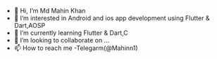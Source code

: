 - 👋 Hi, I’m Md Mahin Khan
- 👀 I’m interested in Android and ios app development using Flutter & Dart,AOSP
- 🌱 I’m currently learning Flutter & Dart,C
- 💞️ I’m looking to collaborate on ...
- 📫 How to reach me -Telegarm(@Mahinn1)
<!---
mahin273/mahin273 is a ✨ special ✨ repository because its `README.md` (this file) appears on your GitHub profile.
You can click the Preview link to take a look at your changes.
--->
<!--START_SECTION:waka-->
<!--END_SECTION:waka-->
